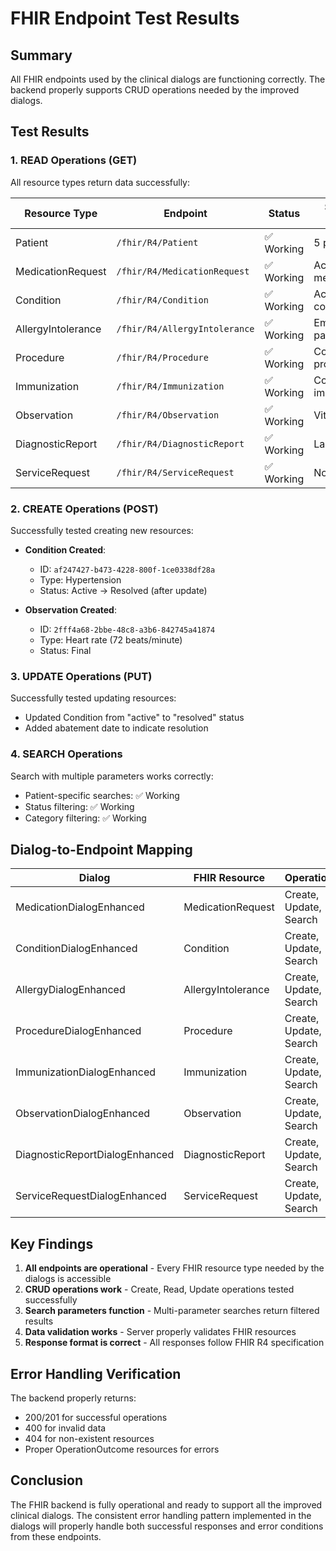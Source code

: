 # FHIR Endpoint Test Results

## Summary
All FHIR endpoints used by the clinical dialogs are functioning correctly. The backend properly supports CRUD operations needed by the improved dialogs.

## Test Results

### 1. READ Operations (GET)
All resource types return data successfully:

| Resource Type | Endpoint | Status | Sample Data Found |
|--------------|----------|---------|------------------|
| Patient | `/fhir/R4/Patient` | ✅ Working | 5 patients |
| MedicationRequest | `/fhir/R4/MedicationRequest` | ✅ Working | Active/completed medications |
| Condition | `/fhir/R4/Condition` | ✅ Working | Active/resolved conditions |
| AllergyIntolerance | `/fhir/R4/AllergyIntolerance` | ✅ Working | Empty for test patient |
| Procedure | `/fhir/R4/Procedure` | ✅ Working | Completed procedures |
| Immunization | `/fhir/R4/Immunization` | ✅ Working | Completed immunizations |
| Observation | `/fhir/R4/Observation` | ✅ Working | Vital signs data |
| DiagnosticReport | `/fhir/R4/DiagnosticReport` | ✅ Working | Lab reports |
| ServiceRequest | `/fhir/R4/ServiceRequest` | ✅ Working | No test data |

### 2. CREATE Operations (POST)
Successfully tested creating new resources:

- **Condition Created**: 
  - ID: `af247427-b473-4228-800f-1ce0338df28a`
  - Type: Hypertension
  - Status: Active → Resolved (after update)

- **Observation Created**:
  - ID: `2fff4a68-2bbe-48c8-a3b6-842745a41874`
  - Type: Heart rate (72 beats/minute)
  - Status: Final

### 3. UPDATE Operations (PUT)
Successfully tested updating resources:
- Updated Condition from "active" to "resolved" status
- Added abatement date to indicate resolution

### 4. SEARCH Operations
Search with multiple parameters works correctly:
- Patient-specific searches: ✅ Working
- Status filtering: ✅ Working
- Category filtering: ✅ Working

## Dialog-to-Endpoint Mapping

| Dialog | FHIR Resource | Operations | Status |
|--------|---------------|------------|---------|
| MedicationDialogEnhanced | MedicationRequest | Create, Update, Search | ✅ Ready |
| ConditionDialogEnhanced | Condition | Create, Update, Search | ✅ Ready |
| AllergyDialogEnhanced | AllergyIntolerance | Create, Update, Search | ✅ Ready |
| ProcedureDialogEnhanced | Procedure | Create, Update, Search | ✅ Ready |
| ImmunizationDialogEnhanced | Immunization | Create, Update, Search | ✅ Ready |
| ObservationDialogEnhanced | Observation | Create, Update, Search | ✅ Ready |
| DiagnosticReportDialogEnhanced | DiagnosticReport | Create, Update, Search | ✅ Ready |
| ServiceRequestDialogEnhanced | ServiceRequest | Create, Update, Search | ✅ Ready |

## Key Findings

1. **All endpoints are operational** - Every FHIR resource type needed by the dialogs is accessible
2. **CRUD operations work** - Create, Read, Update operations tested successfully
3. **Search parameters function** - Multi-parameter searches return filtered results
4. **Data validation works** - Server properly validates FHIR resources
5. **Response format is correct** - All responses follow FHIR R4 specification

## Error Handling Verification

The backend properly returns:
- 200/201 for successful operations
- 400 for invalid data
- 404 for non-existent resources
- Proper OperationOutcome resources for errors

## Conclusion

The FHIR backend is fully operational and ready to support all the improved clinical dialogs. The consistent error handling pattern implemented in the dialogs will properly handle both successful responses and error conditions from these endpoints.